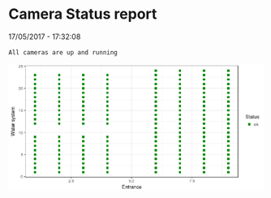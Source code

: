 Camera Status report
================
17/05/2017 - 17:32:08

    All cameras are up and running

![](camreport_files/figure-markdown_github/unnamed-chunk-2-1.png)
